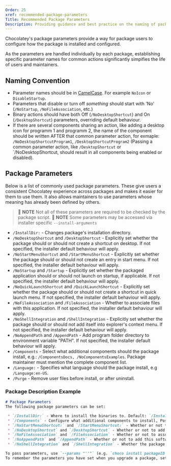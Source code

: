 ```yaml
---
Order: 25
xref: recommended-package-parameters
Title: Recommended Package Parameters
Description: Providing guidance and best practice on the naming of package parameters and provide a list of most commonly used ones.
---
```


Chocolatey's package parameters provide a way for package users to configure how the package is installed and configured.

As the parameters are handled individually by each package, establishing specific parameter names for common actions significantly simpifies the life of users and maintainers.

## Naming Convention
* Parameter names should be in [CamelCase](https://en.wikipedia.org/wiki/Camel_case). For example `NoIcon` or `DisableStartup`.
* Parameters that disable or turn off _something_ should start with 'No' (`/NoStartup`, `/NoFileAssociation`, etc.)
* Binary actions should have both Off (`/NoDesktopShortcut`) and On (`/DesktopShortcut`) parameters, overriding default behaviour.
* If there are several components sharing an action, like adding a desktop icon for programm 1 and programm 2, the name of the component should be written AFTER that common parameter action, for exmaple: `/NoDesktopShortcutProgram1`, `/DesktopShortcutProgram2` (Passing a common parameter action, like `/DesktopShortcut` or `/NoDesktopShortcut, should result in all components being enabled or disabled).

## Package Parameters

Below is a list of commonly used package parameters. These give users a consistent Chocolatey experience across packages and makes it easier for them to use them. It also allows maintainers to use parameters whose meaning has already been defined by others.

> :memo: **NOTE** Not all of these parameters are required to be checked by the package script. 
> :memo: **NOTE** Some parameters may be accessed via installer specific `--install-arguments`
* `/InstallDir:` - Changes package's installation directory.
* `/NoDesktopShortcut` and `/DesktopShortcut` - Explicitly set whether the package should or should not create a shortcut on desktop. If not specified, the installer default behaviour will apply.
* `/NoStartMenuShortcut` and `/StartMenuShortcut` - Explicitly set whether the package should or should not create an entry in start menu. If not specified, the installer default behaviour will apply.
* `/NoStartup` and `/Startup` - Explicitly set whether the packaged application should or should not launch on startup, if applicable. If not specified, the installer default behaviour will apply.
* `/NoQuickLaunchShortcut` and `/QuickLaunchShortcut` - Explicitly set whether the package should or should not create a shortcut in quick launch menu. If not specified, the installer default behaviour will apply.
* `/NoFileAssociation` and `/FileAssociation` - Whether to associate files with this application. If not specified, the installer default behaviour will apply.
* `/NoShellIntegration` and `/ShellIntegration` - Explicitly set whether the package should or should not add itself into explorer's context menu. If not specified, the installer default behaviour will apply.
* `/NoAppendPath` and `/AppendPath` - Add program folder directory to environment variable "PATH". If not specified, the installer default behaviour will apply.
* `/Components` - Select what additional components should the package install, e.g.: `/ComponentsDocs, /NoComponentsExamples`. Package maintainer must mention the complete component list.
* `/Language:` - Specifies what language should the package install, e.g `/Language:en-US`.
* `/Purge` - Remove user files before install, or after uninstall.

### Package Description Example
~~~markdown
# Package Parameters
The following package parameters can be set:

 * `/InstallDir:` - Where to install the binaries to. Default: `/InstallDir:C:\Tools\MyProgram`.
 * `/Components` - Configure what additional components to install, Possible values: `docs`, `examples`, `sources`. Default: `/ComponentsDocs`.
 * `/NoStartMenuShortcut:` and `/StartMenuShortcut:` - Whether or not to add an entry into the "All Programs" folder. Default: Yes.
 * `/NoDesktopShortcut` and `/DesktopShortcut` - Whether or not to add a shortcut on desktop. Default: No.
 * `/NoFileAssociation` and `/FileAssociation` - Whether or not to associate applicable files with the installed software. Default: No.
 * `/NoAppendPath` and `/AppendPath` - Whether or not to add this software install folder to 'PATH' environmental variable. Default: Yes.
 * `/NoShellIntegration` and `/ShellIntegration` - Whether the package should or should not add itself into explorer's context menu, Subparameters: `Files` - add to file's context menu, `Folders` - add to folder's context menu. Default: `/ShellIntegrationFolders`.

To pass parameters, use `--params "''"` (e.g. `choco install packageID [other options] --params="'/Item1:value /Item2:value2 /FlagBoolean'"`).
To remember the parameters you have set when you upgrade a package, set `choco feature enable -n=useRememberedArgumentsForUpgrades`.
~~~
